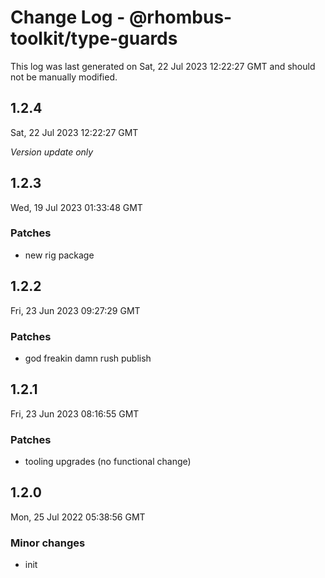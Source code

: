# Change Log - @rhombus-toolkit/type-guards

This log was last generated on Sat, 22 Jul 2023 12:22:27 GMT and should not be manually modified.

## 1.2.4
Sat, 22 Jul 2023 12:22:27 GMT

_Version update only_

## 1.2.3
Wed, 19 Jul 2023 01:33:48 GMT

### Patches

- new rig package

## 1.2.2
Fri, 23 Jun 2023 09:27:29 GMT

### Patches

- god freakin damn rush publish

## 1.2.1
Fri, 23 Jun 2023 08:16:55 GMT

### Patches

- tooling upgrades (no functional change)

## 1.2.0
Mon, 25 Jul 2022 05:38:56 GMT

### Minor changes

- init

